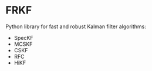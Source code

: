 # FRKF
Python library for fast and robust Kalman filter algorithms:

- SpecKF
- MCSKF
- CSKF
- RFC
- HiKF

